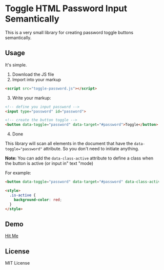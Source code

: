 # Toggle HTML Password Input Semantically
This is a very small library for creating password toggle buttons semantically.

## Usage
It's simple.
1. Download the JS file
2. Import into your markup
```html
<script src="toggle-password.js"></script>
```
3. Write your markup:
```html
<!-- define you input password -->
<input type="password" id="password">

<!-- create the button toggle -->
<button data-toggle="password" data-target="#password">Toggle</button>
```
4. Done

This library will scan all elements in the document that have the `data-toggle="password"` attribute. So you don't need to initiate anything.

**Note:** You can add the `data-class-active` attribute to define a class when the button is active (or input in" text "mode)

For example:
```html
<button data-toggle="password" data-target="#password" data-class-active="is-active">Toggle</button>

<style>
  .is-active {
    background-color: red;
  }
</style>
```
## Demo
[Hit Me](https://codepen.io/mhdnauvalazhar/pen/XWbEQmv)

## License
MIT License
